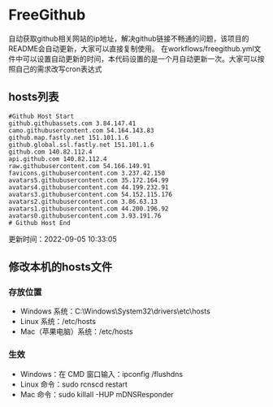 # FreeGithub
自动获取github相关网站的ip地址，解决github链接不畅通的问题，该项目的README会自动更新，大家可以直接复制使用。
在workflows/freegithub.yml文件中可以设置自动更新的时间，本代码设置的是一个月自动更新一次。大家可以按照自己的需求改写cron表达式

## hosts列表
```base
#Github Host Start
github.githubassets.com 3.84.147.41
camo.githubusercontent.com 54.164.143.83
github.map.fastly.net 151.101.1.6
github.global.ssl.fastly.net 151.101.1.6
github.com 140.82.112.4
api.github.com 140.82.112.4
raw.githubusercontent.com 54.166.149.91
favicons.githubusercontent.com 3.237.42.150
avatars5.githubusercontent.com 35.172.164.99
avatars4.githubusercontent.com 44.199.232.91
avatars3.githubusercontent.com 54.152.115.176
avatars2.githubusercontent.com 3.86.63.13
avatars1.githubusercontent.com 44.200.196.92
avatars0.githubusercontent.com 3.93.191.76
# Github Host End
```

更新时间：2022-09-05 10:33:05

## 修改本机的hosts文件
### 存放位置
* Windows 系统：C:\Windows\System32\drivers\etc\hosts
* Linux 系统：/etc/hosts
* Mac（苹果电脑）系统：/etc/hosts

### 生效
* Windows：在 CMD 窗口输入：ipconfig /flushdns
* Linux 命令：sudo rcnscd restart
* Mac 命令：sudo killall -HUP mDNSResponder